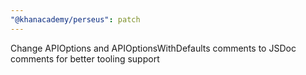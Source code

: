 ```yaml
---
"@khanacademy/perseus": patch
---
```


Change APIOptions and APIOptionsWithDefaults comments to JSDoc comments for better tooling support
